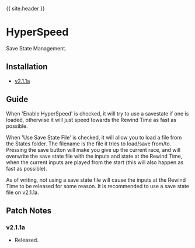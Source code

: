 {{ site.header }}

# HyperSpeed

Save State Management.

## Installation

- [v2.1.1a](https://github.com/Sai-Moen/TMInterface-AS-SaiMoen/releases/download/hyperspeed_v2.1.1a/hyperspeed.zip)

## Guide

When 'Enable HyperSpeed' is checked, it will try to use a savestate if one is loaded,
otherwise it will just speed towards the Rewind Time as fast as possible.

When 'Use Save State File' is checked, it will allow you to load a file from the States folder.
The filename is the file it tries to load/save from/to.
Pressing the save button will make you give up the current race,
and will overwrite the save state file with the inputs and state at the Rewind Time,
when the current inputs are played from the start (this will also happen as fast as possible).

As of writing, not using a save state file will cause the inputs at the Rewind Time to be released for some reason.
It is recommended to use a save state file on v2.1.1a.

## Patch Notes

### v2.1.1a

- Released.
